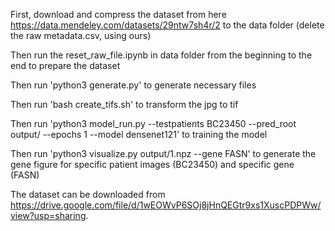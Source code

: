 





First, download and compress the dataset from here https://data.mendeley.com/datasets/29ntw7sh4r/2  to the data folder (delete the raw metadata.csv, using ours)

Then run the reset_raw_file.ipynb in data folder from the beginning to the end to prepare the dataset

Then run 'python3 generate.py' to generate necessary files 

Then run 'bash create_tifs.sh' to transform the jpg to tif

Then run 'python3 model_run.py --testpatients BC23450 --pred_root output/ --epochs 1 --model densenet121' to training the model

Then run  'python3 visualize.py output/1.npz --gene FASN' to generate the gene figure for specific patient images (BC23450) and specific gene (FASN)



The dataset can be downloaded from https://drive.google.com/file/d/1wEOWvP6SOj8jHnQEGtr9xs1XuscPDPWw/view?usp=sharing.
